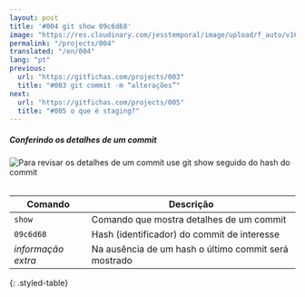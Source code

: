 ```yaml
---
layout: post
title: '#004 git show 09c6d68'
image: "https://res.cloudinary.com/jesstemporal/image/upload/f_auto/v1642878670/gitfichas/pt/004/thumbnail_sv4kkm.jpg"
permalink: "/projects/004"
translated: "/en/004"
lang: "pt"
previous:
  url: "https://gitfichas.com/projects/003"
  title: "#003 git commit -m “alterações”"
next:
  url: "https://gitfichas.com/projects/005"
  title: "#005 o que é staging?"
---
```

##### Conferindo os detalhes de um commit

<img alt="Para revisar os detalhes de um commit use git show seguido do hash do commit" src="https://res.cloudinary.com/jesstemporal/image/upload/v1642878671/gitfichas/pt/004/full_y3vefb.jpg"><br><br>

| Comando | Descrição |
|---------|-------------|
| `show` | Comando que mostra detalhes de um commit |
| `09c6d68` | Hash (identificador) do commit de interesse |
| _informação extra_ | Na ausência de um hash o último commit será mostrado 
{: .styled-table}
